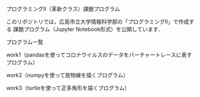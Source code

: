 プログラミングⅡ（革新クラス）課題プログラム

このリポジトリでは，広島市立大学情報科学部の「プログラミングⅡ」で作成する
課題プログラム（Jupyter Notebook形式）を公開しています．

プログラム一覧

work1（pandasを使ってコロナウイルスのデータをバーチャートレースに表すプログラム）

work2（numpyを使って放物線を描くプログラム）

work3（turtleを使って正多角形を描くプログラム）
